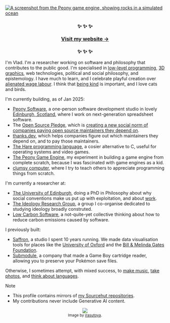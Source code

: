 <p>
	<a href="https://vlad.website">
		<img
			src="https://vlad.website/static/peony/peony@1200px.jpg"
			alt="A screenshot from the Peony game engine, showing rocks in a simulated ocean"
		>
	</a>
</p>

<h3 align="center">
	✨ ✨ ✨<br><br>
	<a href="https://vlad.website">Visit my website →</a><br><br>
	✨ ✨ ✨
</h3>

I'm Vlad.
I'm a researcher working on software and philosophy that contributes to the public good.
I'm specialised in
<a href="https://vlad.website/implementing-regular-expressions-in-hare/">low-level programming</a>,
<a href="https://vlad.website/peony/">3D graphics</a>,
web technologies,
political and social philosophy, and epistemology.
I have much to learn, and
I celebrate playful creation over
<a href="https://vlad.website/wage-labour-resources/">alienated wage labour</a>.
I think that
<a href="https://vlad.website/apologies/">being kind</a>
is important, and
I love cats and birds.

I'm currently building, as of Jan 2025:

* [Peony Software][peony], a one-person software development studio in lovely [Edinburgh, Scotland][edipic], where I
  work on next-generation spreadsheet software.
* The [Open Source Pledge][osp], which is [creating a new social norm of companies paying open source maintainers they depend on][osp-phil].
* [thanks.dev][td], which helps companies figure out which maintainers they depend on, and to pay those maintainers.
* [The Hare programming language][hare], a cosier alternative to C, useful for operating systems and video games.
* [The Peony Game Engine][peony-game-engine], my experiment in building a game engine from complete scratch, because I
  was fascinated with game engines as a kid.
* [clumsy computer][cc], where I try to teach others to appreciate programming things from scratch.

I'm currently a researcher at:

* [The University of Edinburgh][edi], doing a PhD in Philosophy about why social conventions make us put up with
  exploitation, and about [work][work-post].
* [The Ideology Research Group][irg], a group I co-organise dedicated to studying ideology broadly construted.
* [Low Carbon Software][lcs], a not-quite-yet collective thinking about how to reduce carbon emissions caused by
  software.

I previously built:

* [Saffron], a studio I spent 10 years running. We made data visualisation tools for places like the [University of
  Oxford][cncb] and the [Bill & Melinda Gates Foundation][bmgf].
* [Submodule][submodule], a company that made a Game Boy cartridge reader, allowing you to preserve your Pokémon save
  files.

Otherwise, I sometimes attempt, with mixed success, to [make music][music], [take photos][photos], and [think about
languages][german-nouns].

> [!NOTE]
> * This profile contains mirrors of [my Sourcehut repositories][srht-vlad].
> * My contributions never include Generative AI content.

<p align="center">
  <img src="https://vlad.website/static/shigoto_zaitaku_cat_man.png">
  <br>
  <sup>Image by <a href="https://www.irasutoya.com/">irasutoya</a>.</sup>
</p>

[bmgf]: https://www.gatesfoundation.org/
[cc]: https://vlad.website/clumsycomputer
[cncb]: http://www.cncb.ox.ac.uk/
[edi]: https://edwebprofiles.ed.ac.uk/profile/vladh
[edipic]: https://vlad.website/static/photos/full/20220607.%20Water%20of%20Leith,%20Edinburgh,%20Scotland.jpg
[garden]: https://vlad.website
[german-nouns]: https://vlad.website/german-nouns
[hare]: https://vlad.website/hare
[irg]: https://ideology.group/
[lcs]: https://lowcarbon.software/
[music]: https://vlad.website/music
[osp-phil]: https://vlad.website/the-philosophy-of-the-open-source-pledge/
[osp]: https://opensourcepledge.com/
[peony-game-engine]: https://vlad.website/peony
[peony]: https://peony.software/
[photos]: https://vlad.website/photos
[saffron]: https://www.saffron.so/
[srht-vlad]: https://sr.ht/~vladh
[submodule]: https://vlad.website/submodule
[td]: https://thanks.dev/
[work-post]: https://vlad.website/wage-labour-resources
